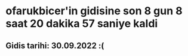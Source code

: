 # ofarukbicer'in gidisine son 8 gun 8 saat 20 dakika 57 saniye kaldi

## Gidis tarihi: 30.09.2022 :(
